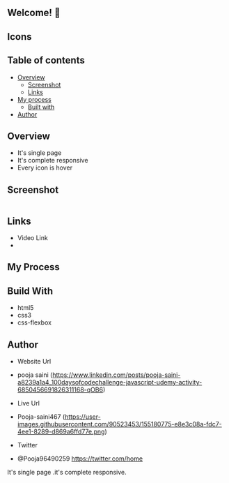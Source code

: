 ## Welcome! 👋

## Icons

## Table of contents

- [Overview](#overview)
  - [Screenshot](#screenshot)
  - [Links](#links)
- [My process](#my-process)
  - [Built with](#built-with)
- [Author](#author)

## Overview

- It's single page
- It's complete responsive
- Every icon is hover

## Screenshot


<img src ="">

## Links

- Video Link
- 

## My Process
## Build With
- html5
- css3
- css-flexbox

## Author
- Website Url 
- pooja saini (https://www.linkedin.com/posts/pooja-saini-a8239a1a4_100daysofcodechallenge-javascript-udemy-activity-6850456691826311168-qOB6)
- Live Url
- Pooja-saini467 (https://user-images.githubusercontent.com/90523453/155180775-e8e3c08a-fdc7-4ee1-8289-d869a6ffd77e.png)

- Twitter
-  @Pooja96490259 https://twitter.com/home



It's single page .it's complete responsive.
